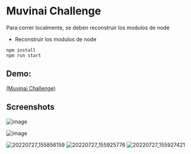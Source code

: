 # Muvinai Challenge

Para correr localmente, se deben reconstruir los modulos de node

- Reconstruir los modulos de node

```
npm install
npm run start
```

## Demo:

[(Muvinai Challenge)](https://muvinai-challenge-rivas.vercel.app/)

## Screenshots

![image](https://user-images.githubusercontent.com/55930935/181349461-f8990d1a-1355-432e-b400-a380583617ea.png)

![image](https://user-images.githubusercontent.com/55930935/181349787-2e3f21a2-6c79-4816-acc3-f3ac0bd1383f.png)

![20220727_155856159](https://user-images.githubusercontent.com/55930935/181351775-3cdb7f37-e368-43b2-91d2-6086bc3fd126.png)
![20220727_155925776](https://user-images.githubusercontent.com/55930935/181351955-328021f4-7bef-4667-b3f8-6e92142f5bc0.png)
![20220727_155927421](https://user-images.githubusercontent.com/55930935/181352051-9b911b90-c2dc-4e9d-8a41-e95960b0b1f6.png)
